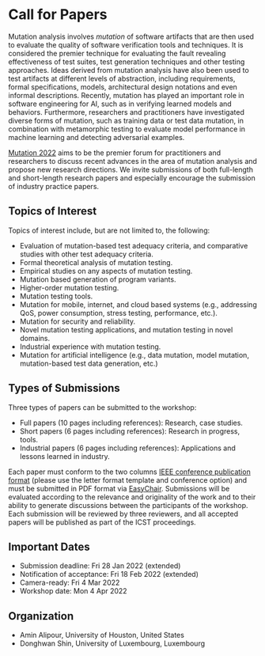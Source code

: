 # Call for Papers

Mutation analysis involves *mutation* of software artifacts that are then used to evaluate the quality of software verification tools and techniques. It is considered the premier technique for evaluating the fault revealing effectiveness of test suites, test generation techniques and other testing approaches. Ideas derived from mutation analysis have also been used to test artifacts at different levels of abstraction, including requirements, formal specifications, models, architectural design notations and even informal descriptions. Recently, mutation has played an important role in software engineering for AI, such as in verifying learned models and behaviors. Furthermore, researchers and practitioners have investigated diverse forms of mutation, such as training data or test data mutation, in combination with metamorphic testing to evaluate model performance in machine learning and detecting adversarial examples.

[Mutation 2022](https://mutation-workshop.github.io/2022/) aims to be the premier forum for practitioners and researchers to discuss recent advances in the area of mutation analysis and propose new research directions. We invite submissions of both full-length and short-length research papers and especially encourage the submission of industry practice papers.


## Topics of Interest

Topics of interest include, but are not limited to, the following:

- Evaluation of mutation-based test adequacy criteria, and comparative studies with other test adequacy criteria.
- Formal theoretical analysis of mutation testing.
- Empirical studies on any aspects of mutation testing.
- Mutation based generation of program variants.
- Higher-order mutation testing.
- Mutation testing tools.
- Mutation for mobile, internet, and cloud based systems (e.g., addressing QoS, power consumption, stress testing, performance, etc.).
- Mutation for security and reliability.
- Novel mutation testing applications, and mutation testing in novel domains.
- Industrial experience with mutation testing.
- Mutation for artificial intelligence (e.g., data mutation, model mutation, mutation-based test data generation, etc.)


## Types of Submissions

Three types of papers can be submitted to the workshop:

- Full papers (10 pages including references): Research, case studies.
- Short papers (6 pages including references): Research in progress, tools.
- Industrial papers (6 pages including references): Applications and lessons learned in industry.

Each paper must conform to the two columns [IEEE conference publication format](https://www.ieee.org/conferences/publishing/templates.html) (please use the letter format template and conference option) and must be submitted in PDF format via [EasyChair](https://easychair.org/conferences/?conf=mutation2022). Submissions will be evaluated according to the relevance and originality of the work and to their ability to generate discussions between the participants of the workshop. Each submission will be reviewed by three reviewers, and all accepted papers will be published as part of the ICST proceedings.


## Important Dates

- Submission deadline: Fri 28 Jan 2022 (extended)
- Notification of acceptance: Fri 18 Feb 2022 (extended)
- Camera-ready: Fri 4 Mar 2022
- Workshop date: Mon 4 Apr 2022


## Organization

- Amin Alipour, University of Houston, United States
- Donghwan Shin, University of Luxembourg, Luxembourg
